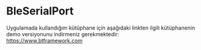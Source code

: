# BleSerialPort
Uygulamada kullandığım kütüphane için aşağıdaki linkten ilgili kütüphanenin demo versiyonunu indirmeniz gerekmektedir:
https://www.btframework.com
